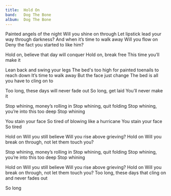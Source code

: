 ```yaml
---
title:  Hold On
band:   Dog The Bone
album:  Dog The Bone
---
```


Painted angels of the night
Will you shine on through
Let lipstick lead your way through darkness?
And when it’s time to walk away
Will you flow on
Deny the fact you started to like him?

Hold on, believe
that day will conquer
Hold on, break free
This time you’ll make it

Lean back and swing your legs
The bed's too high
for painted toenails to reach down
It’s time to walk away
But the face just change
The bed is all you have to cling on to

Too long, these days 
will never fade out
So long, get laid
You’ll never make it

Stop whining, money’s rolling in
Stop whining, quit folding
Stop whining, you’re into this too deep
Stop whining

You stain your face
So tired of blowing like a hurricane
You stain your face
So tired

Hold on
Will you still believe
Will you rise above grieving?
Hold on
Will you break on through,
not let them touch you?

Stop whining, money’s rolling in
Stop whining, quit folding
Stop whining, you’re into this too deep
Stop whining

Hold on
Will you still believe
Will you rise above grieving?
Hold on
Will you break on through,
not let them touch you?
Too long,
these days that cling on
and never fades out

So long
